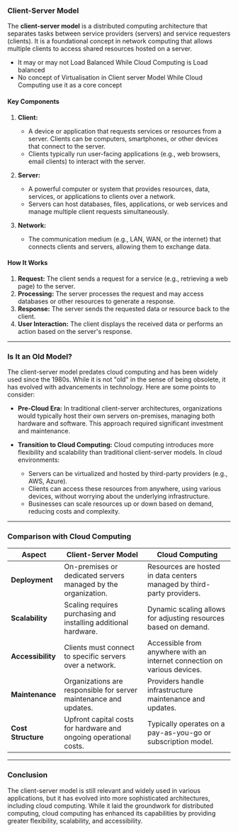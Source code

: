 ### **Client-Server Model**

The **client-server model** is a distributed computing architecture that separates tasks between service providers (servers) and service requesters (clients). It is a foundational concept in network computing that allows multiple clients to access shared resources hosted on a server.

- It may or may not Load Balanced While Cloud Computing is Load balanced
- No concept of Virtualisation in Client server Model While Cloud Computing use it as a core concept
#### **Key Components**

1. **Client:**  
   - A device or application that requests services or resources from a server. Clients can be computers, smartphones, or other devices that connect to the server.
   - Clients typically run user-facing applications (e.g., web browsers, email clients) to interact with the server.

2. **Server:**  
   - A powerful computer or system that provides resources, data, services, or applications to clients over a network.
   - Servers can host databases, files, applications, or web services and manage multiple client requests simultaneously.

3. **Network:**  
   - The communication medium (e.g., LAN, WAN, or the internet) that connects clients and servers, allowing them to exchange data.

#### **How It Works**

1. **Request:** The client sends a request for a service (e.g., retrieving a web page) to the server.
2. **Processing:** The server processes the request and may access databases or other resources to generate a response.
3. **Response:** The server sends the requested data or resource back to the client.
4. **User Interaction:** The client displays the received data or performs an action based on the server's response.

---

### **Is It an Old Model?**

The client-server model predates cloud computing and has been widely used since the 1980s. While it is not "old" in the sense of being obsolete, it has evolved with advancements in technology. Here are some points to consider:

- **Pre-Cloud Era:** In traditional client-server architectures, organizations would typically host their own servers on-premises, managing both hardware and software. This approach required significant investment and maintenance.
  
- **Transition to Cloud Computing:** Cloud computing introduces more flexibility and scalability than traditional client-server models. 
In cloud environments:
  - Servers can be virtualized and hosted by third-party providers (e.g., AWS, Azure).
  - Clients can access these resources from anywhere, using various devices, without worrying about the underlying infrastructure.
  - Businesses can scale resources up or down based on demand, reducing costs and complexity.

---

### **Comparison with Cloud Computing**

| **Aspect**              | **Client-Server Model**                              | **Cloud Computing**                               |
|-------------------------|------------------------------------------------------|--------------------------------------------------|
| **Deployment**          | On-premises or dedicated servers managed by the organization. | Resources are hosted in data centers managed by third-party providers. |
| **Scalability**         | Scaling requires purchasing and installing additional hardware. | Dynamic scaling allows for adjusting resources based on demand. |
| **Accessibility**       | Clients must connect to specific servers over a network. | Accessible from anywhere with an internet connection on various devices. |
| **Maintenance**         | Organizations are responsible for server maintenance and updates. | Providers handle infrastructure maintenance and updates. |
| **Cost Structure**      | Upfront capital costs for hardware and ongoing operational costs. | Typically operates on a pay-as-you-go or subscription model. |

---

### **Conclusion**

The client-server model is still relevant and widely used in various applications, but it has evolved into more sophisticated architectures, including cloud computing. While it laid the groundwork for distributed computing, cloud computing has enhanced its capabilities by providing greater flexibility, scalability, and accessibility.